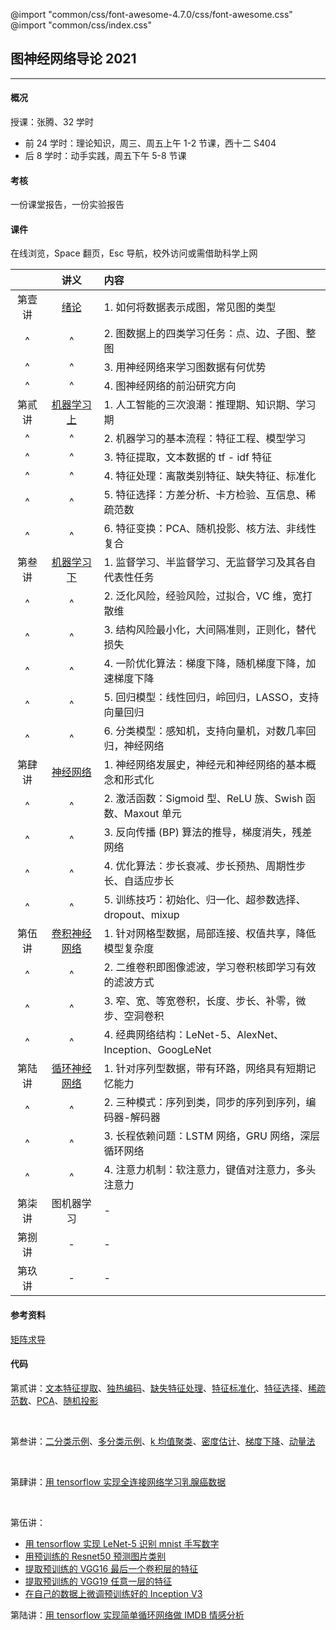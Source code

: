 @import "common/css/font-awesome-4.7.0/css/font-awesome.css"
@import "common/css/index.css"

## 图神经网络导论 2021

---

#### 概况

授课：张腾、32 学时

- 前 24 学时：理论知识，周三、周五上午 1-2 节课，西十二 S404
- 后 8 学时：动手实践，周五下午 5-8 节课

#### 考核

一份课堂报告，一份实验报告

#### 课件

在线浏览，Space 翻页，Esc 导航，校外访问或需借助科学上网

<div class="threelines outline" markdown=1>

|        |             讲义             | 内容                                                      |
| :----: | :--------------------------: | :-------------------------------------------------------- |
| 第壹讲 |     [绪论](2021/01.html)     | 1. 如何将数据表示成图，常见图的类型                       |
|   ^    |              ^               | 2. 图数据上的四类学习任务：点、边、子图、整图             |
|   ^    |              ^               | 3. 用神经网络来学习图数据有何优势                         |
|   ^    |              ^               | 4. 图神经网络的前沿研究方向                               |
| 第贰讲 | [机器学习 上](2021/02.html)  | 1. 人工智能的三次浪潮：推理期、知识期、学习期             |
|   ^    |              ^               | 2. 机器学习的基本流程：特征工程、模型学习                 |
|   ^    |              ^               | 3. 特征提取，文本数据的 tf - idf 特征                     |
|   ^    |              ^               | 4. 特征处理：离散类别特征、缺失特征、标准化               |
|   ^    |              ^               | 5. 特征选择：方差分析、卡方检验、互信息、稀疏范数         |
|   ^    |              ^               | 6. 特征变换：PCA、随机投影、核方法、非线性复合            |
| 第叁讲 | [机器学习 下](2021/03.html)  | 1. 监督学习、半监督学习、无监督学习及其各自代表性任务     |
|   ^    |              ^               | 2. 泛化风险，经验风险，过拟合，VC 维，宽打散维            |
|   ^    |              ^               | 3. 结构风险最小化，大间隔准则，正则化，替代损失           |
|   ^    |              ^               | 4. 一阶优化算法：梯度下降，随机梯度下降，加速梯度下降     |
|   ^    |              ^               | 5. 回归模型：线性回归，岭回归，LASSO，支持向量回归        |
|   ^    |              ^               | 6. 分类模型：感知机，支持向量机，对数几率回归，神经网络   |
| 第肆讲 |   [神经网络](2021/04.html)   | 1. 神经网络发展史，神经元和神经网络的基本概念和形式化     |
|   ^    |              ^               | 2. 激活函数：Sigmoid 型、ReLU 族、Swish 函数、Maxout 单元 |
|   ^    |              ^               | 3. 反向传播 (BP) 算法的推导，梯度消失，残差网络           |
|   ^    |              ^               | 4. 优化算法：步长衰减、步长预热、周期性步长、自适应步长   |
|   ^    |              ^               | 5. 训练技巧：初始化、归一化、超参数选择、dropout、mixup   |
| 第伍讲 | [卷积神经网络](2021/05.html) | 1. 针对网格型数据，局部连接、权值共享，降低模型复杂度     |
|   ^    |              ^               | 2. 二维卷积即图像滤波，学习卷积核即学习有效的滤波方式     |
|   ^    |              ^               | 3. 窄、宽、等宽卷积，长度、步长、补零，微步、空洞卷积     |
|   ^    |              ^               | 4. 经典网络结构：LeNet-5、AlexNet、Inception、GoogLeNet   |
| 第陆讲 | [循环神经网络](2021/06.html) | 1. 针对序列型数据，带有环路，网络具有短期记忆能力         |
|   ^    |              ^               | 2. 三种模式：序列到类，同步的序列到序列，编码器-解码器    |
|   ^    |              ^               | 3. 长程依赖问题：LSTM 网络，GRU 网络，深层循环网络        |
|   ^    |              ^               | 4. 注意力机制：软注意力，键值对注意力，多头注意力         |
| 第柒讲 |          图机器学习          | -                                                         |
| 第捌讲 |              -               | -                                                         |
| 第玖讲 |              -               | -                                                         |

</div>

#### 参考资料

[矩阵求导](2021/supp-matrix-calculus.html)

#### 代码

第贰讲：[文本特征提取](python/text-feat.ipynb)、[独热编码](python/one-hot-encoding.ipynb)、[缺失特征处理](python/missing-feat.ipynb)、[特征标准化](python/feat-scaler.ipynb)、[特征选择](python/feat-selection.ipynb)、[稀疏范数](python/sparse-norm.ipynb)、[PCA](python/pca.ipynb)、[随机投影](python/random-projection.ipynb)

<br>

第叁讲：[二分类示例](python/binary-classif.ipynb)、[多分类示例](python/multi-classif.ipynb)、[k 均值聚类](python/clustering.ipynb)、[密度估计](python/density-estimation.ipynb)、[梯度下降](python/gradient-descent.ipynb)、[动量法](python/momentum.ipynb)

<br>

第肆讲：[用 tensorflow 实现全连接网络学习乳腺癌数据](python/dnn-wdbc.py)

<br>

第伍讲：

- [用 tensorflow 实现 LeNet-5 识别 mnist 手写数字](python/lenet5-mnist.py)
- [用预训练的 Resnet50 预测图片类别](python/resnet50.py)
- [提取预训练的 VGG16 最后一个卷积层的特征](python/vgg16.py)
- [提取预训练的 VGG19 任意一层的特征](python/vgg19.py)
- [在自己的数据上微调预训练好的 Inception V3](python/vgg19.py)

第陆讲：[用 tensorflow 实现简单循环网络做 IMDB 情感分析](python/rnn4imdb.py)
